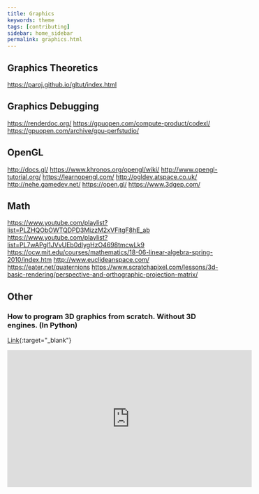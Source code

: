 ```yaml
---
title: Graphics
keywords: theme
tags: [contributing]
sidebar: home_sidebar
permalink: graphics.html
---
```


## Graphics Theoretics
https://paroj.github.io/gltut/index.html

## Graphics Debugging
https://renderdoc.org/
https://gpuopen.com/compute-product/codexl/
https://gpuopen.com/archive/gpu-perfstudio/

## OpenGL
http://docs.gl/
https://www.khronos.org/opengl/wiki/
http://www.opengl-tutorial.org/
https://learnopengl.com/
http://ogldev.atspace.co.uk/
http://nehe.gamedev.net/
https://open.gl/
https://www.3dgep.com/

## Math
https://www.youtube.com/playlist?list=PLZHQObOWTQDPD3MizzM2xVFitgF8hE_ab
https://www.youtube.com/playlist?list=PL7wAPgl1JVvUEb0dIygHzO4698tmcwLk9
https://ocw.mit.edu/courses/mathematics/18-06-linear-algebra-spring-2010/index.htm
http://www.euclideanspace.com/
https://eater.net/quaternions
https://www.scratchapixel.com/lessons/3d-basic-rendering/perspective-and-orthographic-projection-matrix/

## Other

### How to program 3D graphics from scratch. Without 3D engines. (In Python)
[Link](https://www.youtube.com/watch?v=g4E9iq0BixA){:target="_blank"}

<iframe width="560" height="315" src="https://www.youtube.com/embed/g4E9iq0BixA" frameborder="0" allow="accelerometer; autoplay; clipboard-write; encrypted-media; gyroscope; picture-in-picture" allowfullscreen></iframe>
